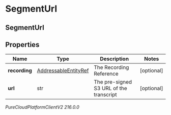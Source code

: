 # SegmentUrl

## SegmentUrl

## Properties

|Name | Type | Description | Notes|
|------------ | ------------- | ------------- | -------------|
| **recording** | [AddressableEntityRef](AddressableEntityRef) | The Recording Reference | [optional] |
| **url** | str | The pre-signed S3 URL of the transcript | [optional] |



_PureCloudPlatformClientV2 216.0.0_
